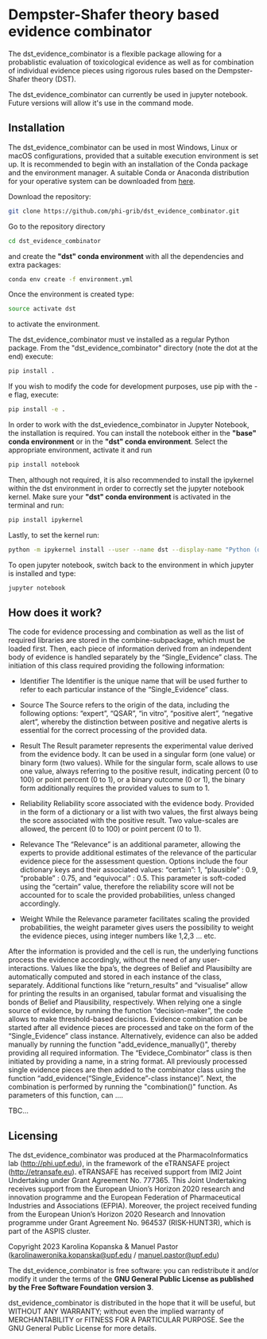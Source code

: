 # Dempster-Shafer theory based evidence combinator

The dst_evidence_combinator is a flexible package allowing for a probablistic evaluation of toxicological evidence as well as for combination of individual evidence pieces using rigorous rules based on the Dempster-Shafer theory (DST). 

The dst_evidence_combinator can currently be used in jupyter notebook. Future versions will allow it's use in the command mode. 

## Installation 

The dst_evidence_combinator can be used in most Windows, Linux or macOS configurations, provided that a suitable execution environment is set up. It is recommended to begin with an installation of the Conda package and the environment manager. A suitable Conda or Anaconda distribution for your operative system can be downloaded from [here](https://docs.conda.io/projects/conda/en/latest/user-guide/install/download.html#).

Download the repository:

```bash
git clone https://github.com/phi-grib/dst_evidence_combinator.git
```

Go to the repository directory 

```bash
cd dst_evidence_combinator
```

and create the **"dst" conda environment** with all the dependencies and extra packages:

```bash
conda env create -f environment.yml
```

Once the environment is created type:

```bash
source activate dst
```

to activate the environment.


The dst_evidence_combinator must ve installed as a regular Python package. From the "dst_evidence_combinator" directory (note the dot at the end) execute:

```bash
pip install . 
```

If you wish to modify the code for development purposes, use pip with the -e flag, execute: 

```bash
pip install -e .
```

In order to work with the dst_eviedence_combinator in Jupyter Notebook, the installation is required. You can install the notebook either in the **"base" conda environment** or in the **"dst" conda environment**. Select the appropriate environment, activate it and run

```bash
pip install notebook
```

Then, although not required, it is also recommended to install the ipykernel within the dst environment in order to correctly set the jupyter notebook kernel. Make sure your **"dst" conda environment** is activated in the terminal and run:

```bash
pip install ipykernel
```

Lastly, to set the kernel run:

```bash
python -m ipykernel install --user --name dst --display-name "Python (dst)"
```

To open jupyter notebook, switch back to the environment in which jupyter is installed and type:

```bash
jupyter notebook
```

## How does it work?

The code for evidence processing and combination as well as the list of required libraries are stored in the combine-subpackage, which must be loaded first. Then, each piece of information derived from an independent body of evidence is handled separately by the “Single_Evidence” class. The initiation of this class required providing the following information:

* Identifier
The Identifier is the unique name that will be used further to refer to each particular instance of the “Single_Evidence” class.

*	Source
The Source refers to the origin of the data, including the following options: “expert”, “QSAR”, “in vitro”, “positive alert”, “negative alert”, whereby the distinction between positive and negative alerts is essential for the correct processing of the provided data. 

*	Result 
The Result parameter represents the experimental value derived from the evidence body. It can be used in a singular form (one value) or binary form (two values). While for the singular form, scale allows to use one value, always referring to the positive result, indicating percent (0 to 100) or point percent (0 to 1), or a binary outcome (0 or 1), the binary form additionally requires the provided values to sum to 1. 

*	Reliability 
Reliability score associated with the evidence body. Provided in the form of a dictionary or a list with two values, the first always being the score associated with the positive result. Two value-scales are allowed, the percent (0 to 100) or point percent (0 to 1).

*	Relevance
The “Relevance” is an additional parameter, allowing the experts to provide additional estimates of the relevance of the particular evidence piece for the assessment question. Options include the four dictionary keys and their associated values: “certain”: 1, “plausible” : 0.9, “probable” : 0.75, and  “equivocal” : 0.5. This parameter is soft-coded using the “certain” value, therefore the reliability score will not be accounted for to scale the provided probabilities, unless changed accordingly. 

*	Weight
While the Relevance parameter facilitates scaling the provided probabilities, the weight parameter gives users the possibility to weight the evidence pieces, using integer numbers like 1,2,3 … etc. 

After the information is provided and the cell is run, the underlying functions process the evidence accordingly, without the need of any user-interactions. Values like the bpa’s, the degrees of Belief and Plausibilty are automatically computed and stored in each instance of the class, separately. Additional functions like “return_results” and “visualise” allow for printing the results in an organised, tabular format and visualising the bonds of Belief and Plausibility, respectively. When relying one a single source of evidence, by running the function “decision-maker”, the code allows to make threshold-based decisions.
Evidence combination can be started after all evidence pieces are processed and take on the form of the “Single_Evidence” class instance. Alternatively, evidence can also be added manually by running the function "add_evidence_manually()", thereby providing all required information. The “Evidece_Combinator” class is then initiated by providing a name, in a string format. All previously processed single evidence pieces are then added to the combinator class using the function “add_evidence(“Single_Evidence”-class instance)”. Next, the combination is performed by running the "combination()" function. As parameters of this function, can .... 

TBC...




## Licensing

The dst_evidence_combinator was produced at the PharmacoInformatics lab (http://phi.upf.edu), in the framework of the eTRANSAFE project (http://etransafe.eu). eTRANSAFE has received support from IMI2 Joint Undertaking under Grant Agreement No. 777365. This Joint Undertaking receives support from the European Union’s Horizon 2020 research and innovation programme and the European Federation of Pharmaceutical Industries and Associations (EFPIA). Moreover, the project received funding from the European Union’s Horizon 2020 Research and Innovation programme under Grant Agreement No. 964537 (RISK-HUNT3R), which is part of the ASPIS cluster.

Copyright 2023 Karolina Kopanska & Manuel Pastor (karolinaweronika.kopanska@upf.edu / manuel.pastor@upf.edu)

The dst_evidence_combinator is free software: you can redistribute it and/or modify it under the terms of the **GNU General Public License as published by the Free Software Foundation version 3**.

dst_evidence_combinator is distributed in the hope that it will be useful, but WITHOUT ANY WARRANTY; without even the implied warranty of
MERCHANTABILITY or FITNESS FOR A PARTICULAR PURPOSE. See the GNU General Public License for more details.
